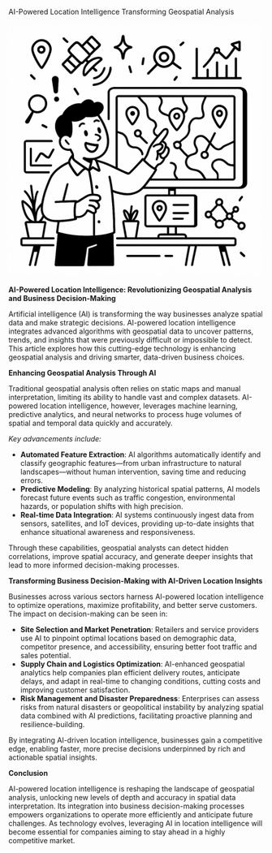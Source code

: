 AI-Powered Location Intelligence Transforming Geospatial Analysis

<img src="/public/post-3.jpeg" style="width: 500px; max-width: 100%; height: auto" title="Click for the larger version." />


<p><strong>AI-Powered Location Intelligence: Revolutionizing Geospatial Analysis and Business Decision-Making</strong></p>

<p>Artificial intelligence (AI) is transforming the way businesses analyze spatial data and make strategic decisions. AI-powered location intelligence integrates advanced algorithms with geospatial data to uncover patterns, trends, and insights that were previously difficult or impossible to detect. This article explores how this cutting-edge technology is enhancing geospatial analysis and driving smarter, data-driven business choices.</p>

<p><strong>Enhancing Geospatial Analysis Through AI</strong></p>

<p>Traditional geospatial analysis often relies on static maps and manual interpretation, limiting its ability to handle vast and complex datasets. AI-powered location intelligence, however, leverages machine learning, predictive analytics, and neural networks to process huge volumes of spatial and temporal data quickly and accurately.</p>

<p><em>Key advancements include:</em></p>

<ul>
  <li><strong>Automated Feature Extraction</strong>: AI algorithms automatically identify and classify geographic features—from urban infrastructure to natural landscapes—without human intervention, saving time and reducing errors.</li>
  <li><strong>Predictive Modeling</strong>: By analyzing historical spatial patterns, AI models forecast future events such as traffic congestion, environmental hazards, or population shifts with high precision.</li>
  <li><strong>Real-time Data Integration</strong>: AI systems continuously ingest data from sensors, satellites, and IoT devices, providing up-to-date insights that enhance situational awareness and responsiveness.</li>
</ul>

<p>Through these capabilities, geospatial analysts can detect hidden correlations, improve spatial accuracy, and generate deeper insights that lead to more informed decision-making processes.</p>

<p><strong>Transforming Business Decision-Making with AI-Driven Location Insights</strong></p>

<p>Businesses across various sectors harness AI-powered location intelligence to optimize operations, maximize profitability, and better serve customers. The impact on decision-making can be seen in:</p>

<ul>
  <li><strong>Site Selection and Market Penetration</strong>: Retailers and service providers use AI to pinpoint optimal locations based on demographic data, competitor presence, and accessibility, ensuring better foot traffic and sales potential.</li>
  <li><strong>Supply Chain and Logistics Optimization</strong>: AI-enhanced geospatial analytics help companies plan efficient delivery routes, anticipate delays, and adapt in real-time to changing conditions, cutting costs and improving customer satisfaction.</li>
  <li><strong>Risk Management and Disaster Preparedness</strong>: Enterprises can assess risks from natural disasters or geopolitical instability by analyzing spatial data combined with AI predictions, facilitating proactive planning and resilience-building.</li>
</ul>

<p>By integrating AI-driven location intelligence, businesses gain a competitive edge, enabling faster, more precise decisions underpinned by rich and actionable spatial insights.</p>

<p><strong>Conclusion</strong></p>

<p>AI-powered location intelligence is reshaping the landscape of geospatial analysis, unlocking new levels of depth and accuracy in spatial data interpretation. Its integration into business decision-making processes empowers organizations to operate more efficiently and anticipate future challenges. As technology evolves, leveraging AI in location intelligence will become essential for companies aiming to stay ahead in a highly competitive market.</p>